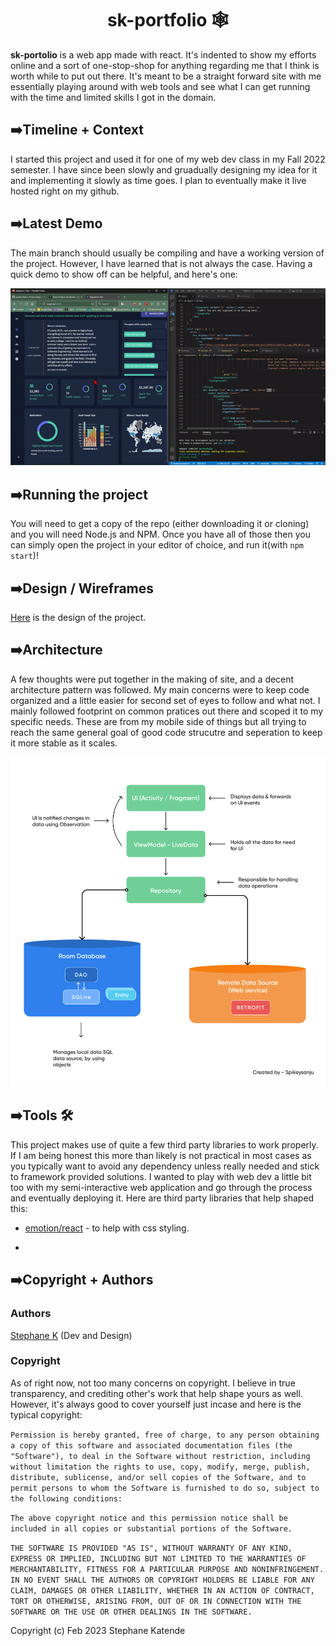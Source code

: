 <h1 align="center" font-size="40px">
     sk-portfolio 🕸️
</h1>


**sk-portolio** is a web app made with react. It's indented to show my efforts online and a sort of one-stop-shop for anything regarding me that I think is worth while to put out there. It's meant to be a straight forward site with me essentially playing around with web tools and see what I can get running with the time and limited skills I got in the domain. 

## ➡️Timeline + Context 

I started this project and used it for one of my web dev class in my Fall 2022 semester. I have since been slowly and gruadually designing my idea for it and implementing it slowly as time goes. I plan to eventually make it live hosted right on my github. 

## ➡️Latest Demo

The main branch should usually be compiling and have a working version of the project. However, I have learned that is not always the case. Having a quick demo to show off can be helpful, and here's one:  

![Demo](sk_demo.gif)

## ➡️Running the project

You will need to get a copy of the repo (either downloading it or cloning) and you will need Node.js and NPM. Once you have all of those then you can simply open the project in your editor of choice, and run it(with `npm start`)! 

## ➡️Design / Wireframes 

[Here](https://www.figma.com/file/DFiExxpwZE8WdXGxAnoHq6/SK-Porfolio?node-id=126%3A42&t=VBz1vkvS0q38JvBK-1) is the design of the project. 

## ➡️Architecture

A few thoughts were put together in the making of site, and a decent architecture pattern was followed. My main concerns were to keep code organized and a little easier for second set of eyes to follow and what not. I mainly followed footprint on common pratices out there and scoped it to my specific needs. These are from my mobile side of things but all trying to reach the same general goal of good code strucutre and seperation to keep it more stable as it scales. 

![MVVM Architecture](mvvm-arch.jpg)

## ➡️Tools  🛠

This project makes use of quite a few third party libraries to work properly. If I am being honest this more than likely is not practical in most cases as you typically want to avoid any dependency unless really needed and stick to framework provided solutions. I wanted to play with web dev a little bit too with my semi-interactive web application and go through the process and eventually deploying it. Here are third party libraries that help shaped this:  

- [emotion/react](https://www.npmjs.com/package/@emotion/react) - to help with css styling. 

- 
## ➡️Copyright + Authors

### Authors 

[Stephane K](https://github.com/stephaneK123) (Dev and Design)

### Copyright

As of right now, not too many concerns on copyright. I believe in true transparency, and crediting other's work that help shape yours as well. However, it's always good to cover yourself just incase and here is the typical copyright: 

```Permission is hereby granted, free of charge, to any person obtaining a copy of this software and associated documentation files (the "Software"), to deal in the Software without restriction, including without limitation the rights to use, copy, modify, merge, publish, distribute, sublicense, and/or sell copies of the Software, and to permit persons to whom the Software is furnished to do so, subject to the following conditions:``` 

```The above copyright notice and this permission notice shall be included in all copies or substantial portions of the Software.```

```THE SOFTWARE IS PROVIDED "AS IS", WITHOUT WARRANTY OF ANY KIND, EXPRESS OR IMPLIED, INCLUDING BUT NOT LIMITED TO THE WARRANTIES OF MERCHANTABILITY, FITNESS FOR A PARTICULAR PURPOSE AND NONINFRINGEMENT. IN NO EVENT SHALL THE AUTHORS OR COPYRIGHT HOLDERS BE LIABLE FOR ANY CLAIM, DAMAGES OR OTHER LIABILITY, WHETHER IN AN ACTION OF CONTRACT, TORT OR OTHERWISE, ARISING FROM, OUT OF OR IN CONNECTION WITH THE SOFTWARE OR THE USE OR OTHER DEALINGS IN THE SOFTWARE.```

Copyright (c) Feb 2023 Stephane Katende
